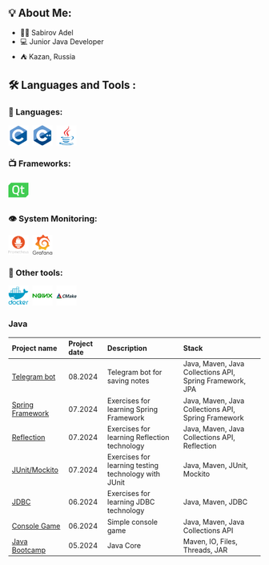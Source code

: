 ## 💡 About Me:
* :mechanic: Sabirov Adel
* :computer: Junior Java Developer
* :tent: Kazan, Russia

## :hammer_and_wrench: Languages and Tools :
### 🔧 Languages:
<div>
  <img src="https://github.com/devicons/devicon/blob/master/icons/c/c-original.svg" title="C" alt="C" width="40" height="40"/>&nbsp;
  <img src="https://github.com/devicons/devicon/blob/master/icons/cplusplus/cplusplus-original.svg" title="C++" alt="C++" width="40" height="40"/>&nbsp;
  <img src="https://raw.githubusercontent.com/devicons/devicon/master/icons/java/java-original.svg" title="Java" alt="Java" width="40" height="40"/>&nbsp;
</div>

### 📺 Frameworks:
<div>
  <img src="https://github.com/devicons/devicon/blob/master/icons/qt/qt-original.svg" title="Qt" alt="Qt" width="40" height="40"/>&nbsp;
</div>

### 👁 System Monitoring:
<div>
  <img src="https://github.com/devicons/devicon/blob/master/icons/prometheus/prometheus-original-wordmark.svg" title="Prometheus" alt="Prometheus" width="40" height="40"/>&nbsp;
  <img src="https://github.com/devicons/devicon/blob/master/icons/grafana/grafana-original-wordmark.svg" title="Grafana" alt="Grafana" width="40" height="40"/>&nbsp;
</div>

### 👾 Other tools:
<div>
  <img src="https://github.com/devicons/devicon/blob/master/icons/docker/docker-plain-wordmark.svg" title="Docker" alt="Docker" width="40" height="40"/>&nbsp;
  <img src="https://github.com/devicons/devicon/blob/master/icons/nginx/nginx-original.svg" title="Nginx" alt="Nginx" width="40" height="40"/>&nbsp;
  <img src="https://github.com/devicons/devicon/blob/master/icons/cmake/cmake-original-wordmark.svg" title="CMake" alt="Cmake" width="" height="40"/>&nbsp;
</div>

### Java

| Project name                                                  | Project date | Description                                          | Stack                                                    |
|:--------------------------------------------------------------|:-------------|:-----------------------------------------------------|:---------------------------------------------------------|
| [Telegram bot](https://github.com/dorthava/telegrambot)       | 08.2024      | Telegram bot for saving notes                        | Java, Maven, Java Collections API, Spring Framework, JPA |
| [Spring Framework](https://github.com/dorthava/java-spring)   | 07.2024      | Exercises for learning Spring Framework              | Java, Maven, Java Collections API, Spring Framework      |
| [Reflection](https://github.com/dorthava/java-reflection)     | 07.2024      | Exercises for learning Reflection technology         | Java, Maven, Java Collections API, Reflection            |
| [JUnit/Mockito](https://github.com/dorthava/java-JUnit)       | 07.2024      | Exercises for learning testing technology with JUnit | Java, Maven, JUnit, Mockito                              |
| [JDBC](https://github.com/dorthava/java-jdbc)                 | 06.2024      | Exercises for learning JDBC technology               | Java, Maven, JDBC                                        |
| [Console Game](https://github.com/dorthava/java-console-game) | 06.2024      | Simple console game                                  | Java, Maven, Java Collections API                        |
| [Java Bootcamp](https://github.com/dorthava/java-bootcamp)    | 05.2024      | Java Core                                            | Maven, IO, Files, Threads, JAR                           |
<!---
Dorthava/Dorthava is a ✨ special ✨ repository because its `README.md` (this file) appears on your GitHub profile.
You can click the Preview link to take a look at your changes.
--->
